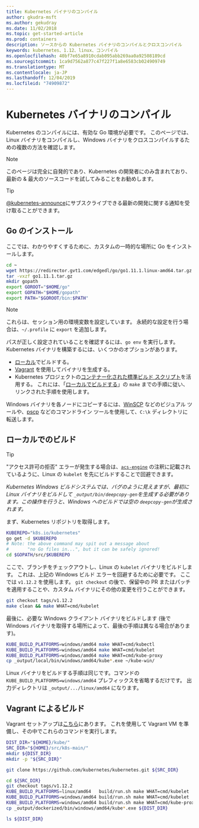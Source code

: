 ```yaml
---
title: Kubernetes バイナリのコンパイル
author: gkudra-msft
ms.author: gekudray
ms.date: 11/02/2018
ms.topic: get-started-article
ms.prod: containers
description: ソースからの Kubernetes バイナリのコンパイルとクロスコンパイル
keywords: kubernetes、1.12、linux、コンパイル
ms.openlocfilehash: 40bf7e65a8910cdab095abb269aa0a92508189cd
ms.sourcegitcommit: 1ca9d7562a877c47f227f1a8e6583cb024909749
ms.translationtype: MT
ms.contentlocale: ja-JP
ms.lasthandoff: 12/04/2019
ms.locfileid: "74909872"
---
```

# <a name="compiling-kubernetes-binaries"></a>Kubernetes バイナリのコンパイル #
Kubernetes のコンパイルには、有効な Go 環境が必要です。 このページでは、Linux バイナリをコンパイルし、Windows バイナリをクロスコンパイルするための複数の方法を確認します。
> [!NOTE] 
> このページは完全に自発的であり、Kubernetes の開発者にのみ含まれており、最新の & 最大のソースコードを試してみることをお勧めします。

> [!tip]
> [@kubernetes-announce](https://groups.google.com/forum/#!forum/kubernetes-announce)にサブスクライブできる最新の開発に関する通知を受け取ることができます。

## <a name="installing-go"></a>Go のインストール ##
ここでは、わかりやすくするために、カスタムの一時的な場所に Go をインストールします。

```bash
cd ~
wget https://redirector.gvt1.com/edgedl/go/go1.11.1.linux-amd64.tar.gz -O go1.11.1.tar.gz
tar -vxzf go1.11.1.tar.gz
mkdir gopath
export GOROOT="$HOME/go"
export GOPATH="$HOME/gopath"
export PATH="$GOROOT/bin:$PATH"
```

> [!Note]  
> これらは、セッション用の環境変数を設定しています。 永続的な設定を行う場合は、`~/.profile` に `export` を追加します。

パスが正しく設定されていることを確認するには、`go env` を実行します。 Kubernetes バイナリを構築するには、いくつかのオプションがあります。

  - [ローカル](#build-locally)でビルドする。
  - [Vagrant](#build-with-vagrant) を使用してバイナリを生成する。
  - Kubernetes プロジェクトの[コンテナー化された標準ビルド スクリプト](https://github.com/kubernetes/kubernetes/tree/master/build#key-scripts)を活用する。 これには、「[ローカルでビルドする](#build-locally)」の `make` までの手順に従い、リンクされた手順を使用します。

Windows バイナリを各ノードにコピーするには、[WinSCP](https://winscp.net/eng/download.php) などのビジュアル ツールや、[pscp](https://www.chiark.greenend.org.uk/~sgtatham/putty/latest.html) などのコマンドライン ツールを使用して、`C:\k` ディレクトリに転送します。


## <a name="building-locally"></a>ローカルでのビルド ##
> [!Tip]  
> "アクセス許可の拒否" エラーが発生する場合は、[`acs-engine`](https://github.com/Azure/acs-engine/blob/master/scripts/build-windows-k8s.sh#L176) の注釈に記載されているように、Linux の `kubelet` を先にビルドすることで回避できます。
>  
> _Kubernetes Windows ビルドシステムでは、バグのように見えますが、最初に Linux バイナリをビルドして `_output/bin/deepcopy-gen`を生成する必要があります。この操作を行うと、Windows へのビルドでは空の `deepcopy-gen`が生成されます。_

まず、Kubernetes リポジトリを取得します。

```bash
KUBEREPO="k8s.io/kubernetes"
go get -d $KUBEREPO
# Note: the above command may spit out a message about 
#       "no Go files in...", but it can be safely ignored!
cd $GOPATH/src/$KUBEREPO
```

ここで、ブランチをチェックアウトし、Linux の `kubelet` バイナリをビルドします。 これは、上記の Windows ビルド エラーを回避するために必要です。 ここでは `v1.12.2` を使用します。 `git checkout` の後で、保留中の PR またはパッチを適用することや、カスタム バイナリにその他の変更を行うことができます。

```bash
git checkout tags/v1.12.2
make clean && make WHAT=cmd/kubelet
```

最後に、必要な Windows クライアント バイナリをビルドします (後で Windows バイナリを取得する場所によって、最後の手順は異なる場合があります)。

```bash
KUBE_BUILD_PLATFORMS=windows/amd64 make WHAT=cmd/kubectl
KUBE_BUILD_PLATFORMS=windows/amd64 make WHAT=cmd/kubelet
KUBE_BUILD_PLATFORMS=windows/amd64 make WHAT=cmd/kube-proxy
cp _output/local/bin/windows/amd64/kube*.exe ~/kube-win/
```

Linux バイナリをビルドする手順は同じです。コマンドの `KUBE_BUILD_PLATFORMS=windows/amd64` プレフィックスを省略するだけです。 出力ディレクトリは `_output/.../linux/amd64` になります。


## <a name="build-with-vagrant"></a>Vagrant によるビルド ##
Vagrant セットアップは[こちら](https://github.com/Microsoft/SDN/tree/master/Kubernetes/linux/vagrant)にあります。 これを使用して Vagrant VM を準備し、その中でこれらのコマンドを実行します。

```bash
DIST_DIR="${HOME}/kube/"
SRC_DIR="${HOME}/src/k8s-main/"
mkdir ${DIST_DIR}
mkdir -p "${SRC_DIR}"

git clone https://github.com/kubernetes/kubernetes.git ${SRC_DIR}

cd ${SRC_DIR}
git checkout tags/v1.12.2
KUBE_BUILD_PLATFORMS=linux/amd64   build/run.sh make WHAT=cmd/kubelet
KUBE_BUILD_PLATFORMS=windows/amd64 build/run.sh make WHAT=cmd/kubelet 
KUBE_BUILD_PLATFORMS=windows/amd64 build/run.sh make WHAT=cmd/kube-proxy 
cp _output/dockerized/bin/windows/amd64/kube*.exe ${DIST_DIR}

ls ${DIST_DIR}
```

